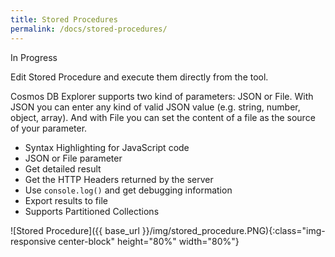 ```yaml
---
title: Stored Procedures
permalink: /docs/stored-procedures/
---
```


<span class="label label-warning">In Progress</span>

Edit Stored Procedure and execute them directly from the tool.

Cosmos DB Explorer supports two kind of parameters: JSON or File. With JSON you can enter any kind of valid JSON value (e.g. string, number, object, array). And with File you can set the content of a file as the source of your parameter. 

- Syntax Highlighting for JavaScript code
- JSON or File parameter
- Get detailed result
- Get the HTTP Headers returned by the server
- Use `console.log()` and get debugging information
- Export results to file
- Supports Partitioned Collections

![Stored Procedure]({{ base_url }}/img/stored_procedure.PNG){:class="img-responsive center-block" height="80%" width="80%"}